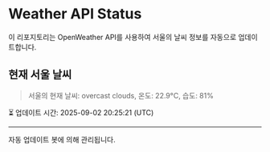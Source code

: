 
# Weather API Status

이 리포지토리는 OpenWeather API를 사용하여 서울의 날씨 정보를 자동으로 업데이트합니다.

## 현재 서울 날씨
> 서울의 현재 날씨: overcast clouds, 온도: 22.9°C, 습도: 81%

⏳ 업데이트 시간: 2025-09-02 20:25:21 (UTC)

---
자동 업데이트 봇에 의해 관리됩니다.
